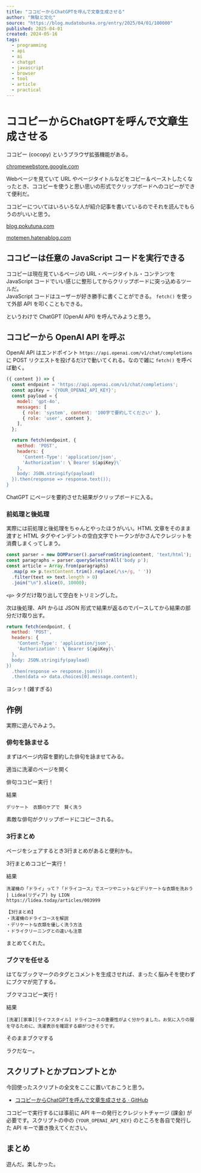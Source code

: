 ```yaml
---
title: "ココピーからChatGPTを呼んで文章生成させる"
author: "無駄と文化"
source: "https://blog.mudatobunka.org/entry/2025/04/01/100000"
published: 2025-04-01
created: 2024-05-16
tags:
  - programming
  - api
  - ai
  - chatgpt
  - javascript
  - browser
  - tool
  - article
  - practical
---
```


# ココピーからChatGPTを呼んで文章生成させる

ココピー (cocopy) というブラウザ拡張機能がある。

[chromewebstore.google.com](https://chromewebstore.google.com/detail/cocopy/ihnfodlbkhgjnbheemjhkjfkfglgbdgc)

Webページを見ていて URL やページタイトルなどをコピー＆ペーストしたくなったとき、ココピーを使うと思い思いの形式でクリップボードへのコピーができて便利だ。

ココピーについてはいろいろな人が紹介記事を書いているのでそれを読んでもらうのがいいと思う。

[blog.pokutuna.com](https://blog.pokutuna.com/entry/introduce-cocopy)

[motemen.hatenablog.com](https://motemen.hatenablog.com/entry/2022/02/cocopy-rich-text)

## ココピーは任意の JavaScript コードを実行できる

ココピーは現在見ているページの URL・ページタイトル・コンテンツを JavaScript コードでいい感じに整形してからクリップボードに突っ込めるツールだ。  
JavaScript コードはユーザーが好き勝手に書くことができる。 `fetch()` を使って外部 API を叩くこともできる。

というわけで ChatGPT (OpenAI API) を呼んでみようと思う。

## ココピーから OpenAI API を呼ぶ

OpenAI API はエンドポイント `https://api.openai.com/v1/chat/completions` に POST リクエストを投げるだけで動いてくれる。なので雑に `fetch()` を呼べば動く。

```javascript
({ content }) => {
  const endpoint = 'https://api.openai.com/v1/chat/completions';
  const apiKey = '{YOUR_OPENAI_API_KEY}';
  const payload = {
    model: 'gpt-4o',
    messages: [
      { role: 'system', content: '100字で要約してください' }, 
      { role: 'user', content },
    ],
  };

  return fetch(endpoint, {
    method: 'POST',
    headers: {
      'Content-Type': 'application/json',
      'Authorization': \`Bearer ${apiKey}\`
    },
    body: JSON.stringify(payload)
  }).then(response => response.text());
}
```

ChatGPT にページを要約させた結果がクリップボードに入る。

### 前処理と後処理

実際には前処理と後処理をちゃんとやったほうがいい。HTML 文章をそのまま渡すと HTML タグやインデントの空白文字でトークンがかさんでクレジットを消費しまくってしまう。

```javascript
const parser = new DOMParser().parseFromString(content, 'text/html');
const paragraphs = parser.querySelectorAll('body p');
const article = Array.from(paragraphs)
  .map(p => p.textContent.trim().replace(/\s+/g, ' '))
  .filter(text => text.length > 0)
  .join("\n").slice(0, 10000);
```

`<p>` タグだけ取り出して空白をトリミングした。

次は後処理、API からは JSON 形式で結果が返るのでパースしてから結果の部分だけ取り出す。

```javascript
return fetch(endpoint, {
  method: 'POST',
  headers: {
    'Content-Type': 'application/json',
    'Authorization': \`Bearer ${apiKey}\`
  },
  body: JSON.stringify(payload)
})
  .then(response => response.json())
  .then(data => data.choices[0].message.content);
```

ヨシッ！(雑すぎる)

## 作例

実際に遊んでみよう。

### 俳句を詠ませる

まずはページ内容を要約した俳句を詠ませてみる。

適当に洗濯のページを開く

俳句ココピー実行！

結果

```
デリケート　衣類のケアで　賢く洗う
```

素敵な俳句がクリップボードにコピーされる。

### 3行まとめ

ページをシェアするとき3行まとめがあると便利かも。

3行まとめココピー実行！

結果

```
洗濯機の「ドライ」って？「ドライコース」でスーツやニットなどデリケートな衣類を洗おう | Lidea(リディア) by LION
https://lidea.today/articles/003999

【3行まとめ】
・洗濯機のドライコースを解説  
・デリケートな衣類を優しく洗う方法  
・ドライクリーニングとの違いも注意
```

まとめてくれた。

### ブクマを任せる

はてなブックマークのタグとコメントを生成させれば、まったく脳みそを使わずにブクマが完了する。

ブクマココピー実行！

結果

```
[洗濯][家事][ライフスタイル] ドライコースの重要性がよく分かりました。お気に入りの服を守るために、洗濯表示を確認する癖がつきそうです。
```

そのままブクマする

ラクだなー。

## スクリプトとかプロンプトとか

今回使ったスクリプトの全文をここに置いておこうと思う。

- [ココピーからChatGPTを呼んで文章生成させる · GitHub](https://gist.github.com/todays-mitsui/b9bd574f6267f82f64aa51f6b20b48ab)

ココピーで実行するには事前に API キーの発行とクレジットチャージ (課金) が必要です。スクリプトの中の `{YOUR_OPENAI_API_KEY}` のところを各自で発行した API キーで置き換えてください。

## まとめ

遊んだ。楽しかった。 